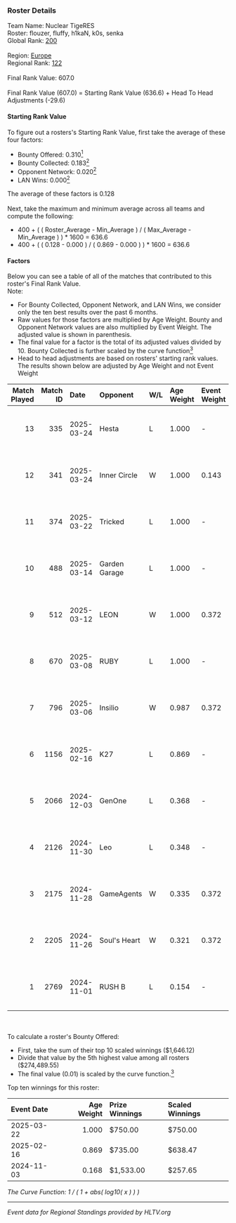 ### Roster Details<br />
Team Name: Nuclear TigeRES<br />
Roster: flouzer, fluffy, h1kaN, k0s, senka<br />
Global Rank: [200](../../standings_global_2025_04_07.md)<br />
<br />
Region: [Europe]( ../../standings_europe_2025_04_07.md)<br />
Regional Rank: [122]( ../../standings_europe_2025_04_07.md)<br />
<br />
Final Rank Value:  607.0<br />
<br />
Final Rank Value (607.0) = Starting Rank Value (636.6) + Head To Head Adjustments (-29.6)<br />

#### Starting Rank Value<br />
To figure out a rosters's Starting Rank Value, first take the average of these four factors:<br />
- Bounty Offered: 0.310[<sup>1</sup>](#table2)
- Bounty Collected: 0.183[<sup>2</sup>](#table1)
- Opponent Network: 0.020[<sup>2</sup>](#table1)
- LAN Wins: 0.000[<sup>2</sup>](#table1)

The average of these factors is 0.128<br />
<br />
Next, take the maximum and minimum average across all teams and compute the following:<br />
- 400 + ( ( Roster_Average - Min_Average ) / ( Max_Average - Min_Average ) ) * 1600 = 636.6
- 400 + ( ( 0.128 - 0.000 ) / ( 0.869 - 0.000 ) ) * 1600 = 636.6


#### Factors<br />
Below you can see a table of all of the matches that contributed to this roster's Final Rank Value.<br />
Note:<br />

- For Bounty Collected, Opponent Network, and LAN Wins, we consider only the ten best results over the past 6 months.
- Raw values for those factors are multiplied by Age Weight. Bounty and Opponent Network values are also multiplied by Event Weight. The adjusted value is shown in parenthesis.
- The final value for a factor is the total of its adjusted values divided by 10. Bounty Collected is further scaled by the curve function[<sup>3</sup>](#curveFunction)
- Head to head adjustments are based on rosters' starting rank values. The results shown below are adjusted by Age Weight and not Event Weight
<span id="table1"></span><br />


| Match Played | Match ID | Date       | Opponent      | W/L | Age Weight | Event Weight | Bounty Collected | Opponent Network | LAN Wins  | H2H Adj. | Roster                             |
| -: | -: | :- | :- | :- | :- | :- | :- | :- | :- | -: | :- |
|           13 |      335 | 2025-03-24 | Hesta         | L   | 1.000      | -            | -                | -                | -         |   -14.97 | flouzer, fluffy, h1kaN, k0s, senka |
|           12 |      341 | 2025-03-24 | Inner Circle  | W   | 1.000      | 0.143        | 0.000 (0.000)    | 0.098 (0.014)    | 0 (0.000) |    11.47 | flouzer, fluffy, h1kaN, k0s, senka |
|           11 |      374 | 2025-03-22 | Tricked       | L   | 1.000      | -            | -                | -                | -         |   -17.14 | flouzer, fluffy, h1kaN, k0s, senka |
|           10 |      488 | 2025-03-14 | Garden Garage | L   | 1.000      | -            | -                | -                | -         |   -13.08 | flouzer, fluffy, h1kaN, k0s, senka |
|            9 |      512 | 2025-03-12 | LEON          | W   | 1.000      | 0.372        | 0.001 (0.000)    | 0.161 (0.060)    | 0 (0.000) |    16.89 | flouzer, fluffy, h1kaN, k0s, senka |
|            8 |      670 | 2025-03-08 | RUBY          | L   | 1.000      | -            | -                | -                | -         |   -10.21 | flouzer, fluffy, h1kaN, k0s, senka |
|            7 |      796 | 2025-03-06 | Insilio       | W   | 0.987      | 0.372        | 0.000 (0.000)    | 0.339 (0.125)    | 0 (0.000) |    14.53 | flouzer, fluffy, h1kaN, k0s, senka |
|            6 |     1156 | 2025-02-16 | K27           | L   | 0.869      | -            | -                | -                | -         |   -11.86 | flouzer, fluffy, h1kaN, k0s, senka |
|            5 |     2066 | 2024-12-03 | GenOne        | L   | 0.368      | -            | -                | -                | -         |    -4.41 | flouzer, fluffy, h1kaN, k0s, senka |
|            4 |     2126 | 2024-11-30 | Leo           | L   | 0.348      | -            | -                | -                | -         |    -3.96 | flouzer, fluffy, h1kaN, k0s, senka |
|            3 |     2175 | 2024-11-28 | GameAgents    | W   | 0.335      | 0.372        | 0.000 (0.000)    | 0.019 (0.002)    | 0 (0.000) |     2.20 | flouzer, fluffy, h1kaN, k0s, senka |
|            2 |     2205 | 2024-11-26 | Soul's Heart  | W   | 0.321      | 0.372        | 0.000 (0.000)    | 0.000 (0.000)    | 0 (0.000) |     2.13 | flouzer, fluffy, h1kaN, k0s, senka |
|            1 |     2769 | 2024-11-01 | RUSH B        | L   | 0.154      | -            | -                | -                | -         |    -1.19 | flouzer, fluffy, h1kaN, k0s, senka |

<br />
<span id="table2"></span><br />
To calculate a roster's Bounty Offered:<br />

- First, take the sum of their top 10 scaled winnings ($1,646.12)
- Divide that value by the 5th highest value among all rosters ($274,489.55)
- The final value (0.01) is scaled by the curve function.[<sup>3</sup>](#curveFunction)

Top ten winnings for this roster:<br />

| Event Date | Age Weight | Prize Winnings | Scaled Winnings |
| :- | -: | :- | :- |
| 2025-03-22 |      1.000 | $750.00        | $750.00         |
| 2025-02-16 |      0.869 | $735.00        | $638.47         |
| 2024-11-03 |      0.168 | $1,533.00      | $257.65         |


<span id="curveFunction"></span>_The Curve Function: 1 / ( 1 + abs( log10( x ) ) )_<br />

---
_Event data for Regional Standings provided by HLTV.org_<br />
